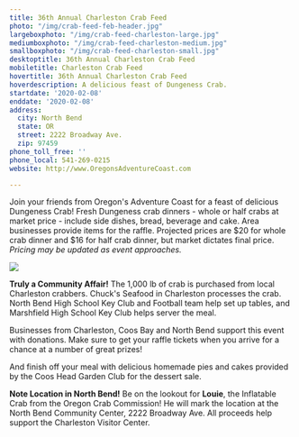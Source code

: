 ```yaml
---
title: 36th Annual Charleston Crab Feed
photo: "/img/crab-feed-feb-header.jpg"
largeboxphoto: "/img/crab-feed-charleston-large.jpg"
mediumboxphoto: "/img/crab-feed-charleston-medium.jpg"
smallboxphoto: "/img/crab-feed-charleston-small.jpg"
desktoptitle: 36th Annual Charleston Crab Feed
mobiletitle: Charleston Crab Feed
hovertitle: 36th Annual Charleston Crab Feed
hoverdescription: A delicious feast of Dungeness Crab.
startdate: '2020-02-08'
enddate: '2020-02-08'
address:
  city: North Bend
  state: OR
  street: 2222 Broadway Ave.
  zip: 97459
phone_toll_free: ''
phone_local: 541-269-0215
website: http://www.OregonsAdventureCoast.com

---
```

Join your friends from Oregon's Adventure Coast for a feast of delicious Dungeness Crab! Fresh Dungeness crab dinners - whole or half crabs at market price - include side dishes, bread, beverage and cake. Area businesses provide items for the raffle. Projected prices are $20 for whole crab dinner and $16 for half crab dinner, but market dictates final price. _Pricing may be updated as event approaches._

![](/img/crabs-charters.jpg)

**Truly a Community Affair!** The 1,000 lb of crab is purchased from local Charleston crabbers. Chuck's Seafood in Charleston processes the crab.  North Bend High School Key Club and Football team help set up tables, and Marshfield High School Key Club helps server the meal. 

Businesses from Charleston, Coos Bay and North Bend support this event with donations. Make sure to get your raffle tickets when you arrive for a chance at a number of great prizes!

And finish off your meal with delicious homemade pies and cakes provided by the Coos Head Garden Club for the dessert sale.

**Note Location in North Bend!** Be on the lookout for **Louie**, the Inflatable Crab from the Oregon Crab Commission! He will mark the location at the North Bend Community Center, 2222 Broadway Ave. All proceeds help support the Charleston Visitor Center.